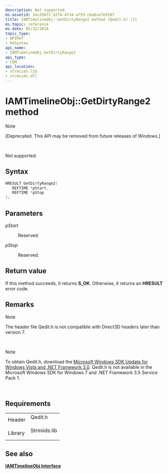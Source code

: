 ```yaml
---
description: Not supported.
ms.assetid: 3acd36f2-52f4-4734-a753-c6a6ce7e9187
title: IAMTimelineObj::GetDirtyRange2 method (Qedit.h) (2)
ms.topic: reference
ms.date: 05/31/2018
topic_type: 
- APIRef
- kbSyntax
api_name: 
- IAMTimelineObj.GetDirtyRange2
api_type: 
- COM
api_location: 
- strmiids.lib
- strmiids.dll
---
```


# IAMTimelineObj::GetDirtyRange2 method

> [!Note]  
> \[Deprecated. This API may be removed from future releases of Windows.\]

 

Not supported.

## Syntax


```C++
HRESULT GetDirtyRange2(
   REFTIME *pStart,
   REFTIME *pStop
);
```



## Parameters

<dl> <dt>

*pStart* 
</dt> <dd>

Reserved.

</dd> <dt>

*pStop* 
</dt> <dd>

Reserved.

</dd> </dl>

## Return value

If this method succeeds, it returns **S\_OK**. Otherwise, it returns an **HRESULT** error code.

## Remarks

> [!Note]  
> The header file Qedit.h is not compatible with Direct3D headers later than version 7.

 

> [!Note]  
> To obtain Qedit.h, download the [Microsoft Windows SDK Update for Windows Vista and .NET Framework 3.0](https://msdn.microsoft.com/windowsvista/bb980924.aspx). Qedit.h is not available in the Microsoft Windows SDK for Windows 7 and .NET Framework 3.5 Service Pack 1.

 

## Requirements



|                    |                                                                                         |
|--------------------|-----------------------------------------------------------------------------------------|
| Header<br/>  | <dl> <dt>Qedit.h</dt> </dl>      |
| Library<br/> | <dl> <dt>Strmiids.lib</dt> </dl> |



## See also

<dl> <dt>

[**IAMTimelineObj Interface**](iamtimelineobj.md)
</dt> </dl>

 

 




